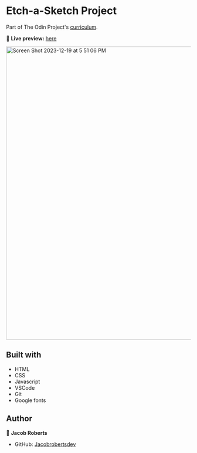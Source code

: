 # Etch-a-Sketch Project

Part of The Odin Project's [curriculum](https://www.theodinproject.com/lessons/foundations-etch-a-sketch).

🔗 **Live preview:** [here](https://jacobrobertsdev.github.io/Etch-a-Sketch/)

<img width="800" alt="Screen Shot 2023-12-19 at 5 51 06 PM" src="https://github.com/jacobrobertsdev/Etch-a-Sketch/assets/148710064/43360507-4f71-4993-838d-b9c3d9afbe15">


## Built with

- HTML
- CSS
- Javascript
- VSCode
- Git
- Google fonts

## Author

👤 **Jacob Roberts**

- GitHub: [Jacobrobertsdev](https://github.com/jacobrobertsdev)
